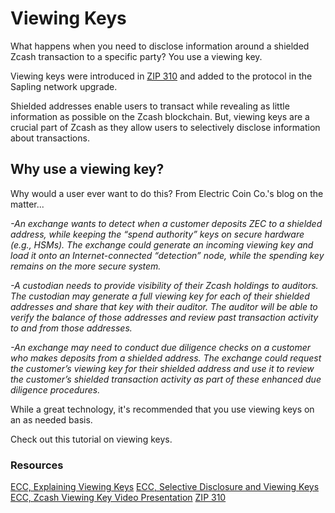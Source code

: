 # Viewing Keys

What happens when you need to disclose information around a shielded Zcash transaction to a specific party? You use a viewing key.

Viewing keys were introduced in [ZIP 310](https://zips.z.cash/zip-0310) and added to the protocol in the Sapling network upgrade.

Shielded addresses enable users to transact while revealing as little information as possible on the Zcash blockchain. But, viewing keys are a crucial part of Zcash as they allow users to selectively disclose information about transactions.

## Why use a viewing key?

Why would a user ever want to do this? From Electric Coin Co.'s blog on the matter...

*-An exchange wants to detect when a customer deposits ZEC to a shielded address, while keeping the “spend authority” keys on secure hardware (e.g., HSMs). The exchange could generate an incoming viewing key and load it onto an Internet-connected “detection” node, while the spending key remains on the more secure system.*

*-A custodian needs to provide visibility of their Zcash holdings to auditors. The custodian may generate a full viewing key for each of their shielded addresses and share that key with their auditor. The auditor will be able to verify the balance of those addresses and review past transaction activity to and from those addresses.* 

*-An exchange may need to conduct due diligence checks on a customer who makes deposits from a shielded address. The exchange could request the customer’s viewing key for their shielded address and use it to review the customer’s shielded transaction activity as part of these enhanced due diligence procedures.*

While a great technology, it's recommended that you use viewing keys on an as needed basis.

Check out this tutorial on viewing keys.

### Resources

[ECC, Explaining Viewing Keys](https://electriccoin.co/blog/explaining-viewing-keys/)
[ECC, Selective Disclosure and Viewing Keys](https://electriccoin.co/blog/viewing-keys-selective-disclosure/)
[ECC, Zcash Viewing Key Video Presentation](https://www.youtube.com/watch?v=NXjK_Ms7D5U&t=199s)
[ZIP 310](https://zips.z.cash/zip-0310)

